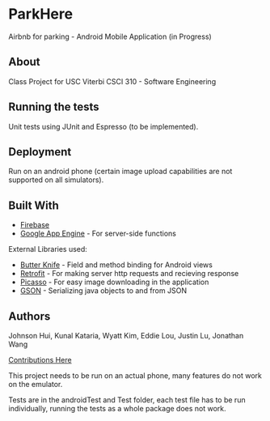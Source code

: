 # ParkHere

Airbnb for parking - Android Mobile Application (in Progress)

## About

Class Project for USC Viterbi CSCI 310 - Software Engineering

## Running the tests

Unit tests using JUnit and Espresso (to be implemented).

## Deployment

Run on an android phone (certain image upload capabilities are not supported on all simulators).

## Built With

* [Firebase](https://firebase.google.com/)
* [Google App Engine](https://cloud.google.com/appengine/) - For server-side functions

External Libraries used: 

* [Butter Knife](http://jakewharton.github.io/butterknife/) - Field and method binding for Android views 
* [Retrofit](https://square.github.io/retrofit/) - For making server http requests and recieving response
* [Picasso](http://square.github.io/picasso/) - For easy image downloading in the application
* [GSON](https://github.com/google/gson) - Serializing java objects to and from JSON

## Authors
Johnson Hui, Kunal Kataria, Wyatt Kim, Eddie Lou, Justin Lu, Jonathan Wang

[Contributions Here](https://github.com/kunalkataria/ParkHere/graphs/contributors)

This project needs to be run on an actual phone, many features do not work on the emulator.

Tests are in the androidTest and Test folder, each test file has to be run individually, running the tests as a whole package does not work.